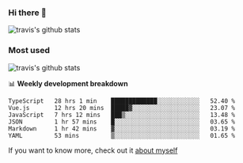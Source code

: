 ### Hi there 👋

<!--
**HondryTravis/HondryTravis** is a ✨ _special_ ✨ repository because its `README.md` (this file) appears on your GitHub profile.

Here are some ideas to get you started:

- 🔭 I’m currently working on ...
- 🌱 I’m currently learning ...
- 👯 I’m looking to collaborate on ...
- 🤔 I’m looking for help with ...
- 💬 Ask me about ...
- 📫 How to reach me: ...
- 😄 Pronouns: ...
- ⚡ Fun fact: ...
-->

![travis's github stats](https://github-readme-stats.vercel.app/api?username=HondryTravis&hide=stars)
### Most used
![travis's github stats](https://github-readme-stats.anuraghazra1.vercel.app/api/top-langs/?username=HondryTravis&layout=compact&hide_title=true)

📊 **Weekly development breakdown**

<!--START_SECTION:waka-->

```text
TypeScript   28 hrs 1 min    █████████████░░░░░░░░░░░░   52.40 %
Vue.js       12 hrs 20 mins  █████▓░░░░░░░░░░░░░░░░░░░   23.07 %
JavaScript   7 hrs 12 mins   ███▒░░░░░░░░░░░░░░░░░░░░░   13.48 %
JSON         1 hr 57 mins    █░░░░░░░░░░░░░░░░░░░░░░░░   03.65 %
Markdown     1 hr 42 mins    ▓░░░░░░░░░░░░░░░░░░░░░░░░   03.19 %
YAML         53 mins         ▒░░░░░░░░░░░░░░░░░░░░░░░░   01.65 %
```

<!--END_SECTION:waka-->

If you want to know more, check out it [about myself](https://hondrytravis.github.io/)
